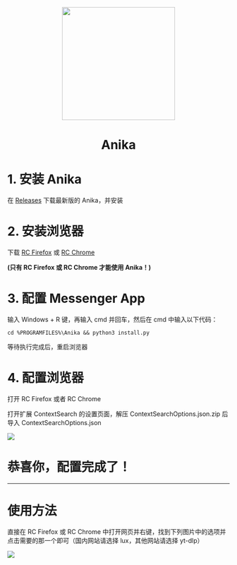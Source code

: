 <p align="center">
<img src="https://github.com/thomaswcy/Anika/blob/master/img/anika.png?raw=true" width = "256" height = "256">
<h1 align="center">Anika</h1>

# 1. 安装 Anika

在 [Releases](https://github.com/thomaswcy/Anika/releases) 下载最新版的 Anika，并安装

# 2. 安装浏览器

下载 [RC Firefox](https://www.runningcheese.com/firefox) 或 [RC Chrome](https://www.runningcheese.com/chrome)

**(只有 RC Firefox 或 RC Chrome 才能使用 Anika！)**

# 3. 配置 Messenger App

输入 Windows + R 键，再输入 cmd 并回车，然后在 cmd 中输入以下代码：

```
cd %PROGRAMFILES%\Anika && python3 install.py
```

等待执行完成后，重启浏览器

# 4. 配置浏览器

打开 RC Firefox 或者 RC Chrome

打开扩展 ContextSearch 的设置页面，解压 ContextSearchOptions.json.zip 后导入 ContextSearchOptions.json

![](https://github.com/thomaswcy/Anika/blob/master/img/ContextSearchConfig.jpg?raw=true)

# 恭喜你，配置完成了！

-----------------------------------

# 使用方法

直接在 RC Firefox 或 RC Chrome 中打开网页并右键，找到下列图片中的选项并点击需要的那一个即可（国内网站请选择 lux，其他网站请选择 yt-dlp）

![](https://github.com/thomaswcy/Anika/blob/master/img/usage.png?raw=true)
